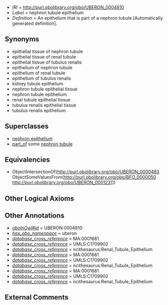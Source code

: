  * *IRI* = http://purl.obolibrary.org/obo/UBERON_0004810
 * *Label* = nephron tubule epithelium
 * *Definition* = An epithelium that is part of a nephron tubule [Automatically generated definition].

## Synonyms

 * epithelial tissue of nephron tubule
 * epithelial tissue of renal tubule
 * epithelial tissue of tubulus renalis
 * epithelium of nephron tubule
 * epithelium of renal tubule
 * epithelium of tubulus renalis
 * kidney tubule epithelium
 * nephron tubule epithelial tissue
 * nephron tubule epithelium
 * renal tubule epithelial tissue
 * tubulus renalis epithelial tissue
 * tubulus renalis epithelium

## Superclasses

 * [nephron epithelium](../../UBERON/11/UBERON_0004211.md)
 * [part_of](../../BFO/50/BFO_0000050.md) some [nephron tubule](../../UBERON/31/UBERON_0001231.md)

## Equivalencies

 * ObjectIntersectionOf(<http://purl.obolibrary.org/obo/UBERON_0000483> ObjectSomeValuesFrom(<http://purl.obolibrary.org/obo/BFO_0000050> <http://purl.obolibrary.org/obo/UBERON_0001231>))

## Other Logical Axioms


## Other Annotations

 * *[oboInOwl#id](../../id/oboInOwl#id.md)* = UBERON:0004810
 * *[has_obo_namespace](../../ce/oboInOwl#hasOBONamespace.md)* = uberon
 * *[database_cross_reference](../../ef/oboInOwl#hasDbXref.md)* = MA:0001681
 * *[database_cross_reference](../../ef/oboInOwl#hasDbXref.md)* = UMLS:C1709902
 * *[database_cross_reference](../../ef/oboInOwl#hasDbXref.md)* = ncithesaurus:Renal_Tubule_Epithelium
 * *[database_cross_reference](../../ef/oboInOwl#hasDbXref.md)* = MA:0001681
 * *[database_cross_reference](../../ef/oboInOwl#hasDbXref.md)* = UMLS:C1709902
 * *[database_cross_reference](../../ef/oboInOwl#hasDbXref.md)* = ncithesaurus:Renal_Tubule_Epithelium
 * *[database_cross_reference](../../ef/oboInOwl#hasDbXref.md)* = MA:0001681
 * *[database_cross_reference](../../ef/oboInOwl#hasDbXref.md)* = UMLS:C1709902
 * *[database_cross_reference](../../ef/oboInOwl#hasDbXref.md)* = ncithesaurus:Renal_Tubule_Epithelium

## External Comments

